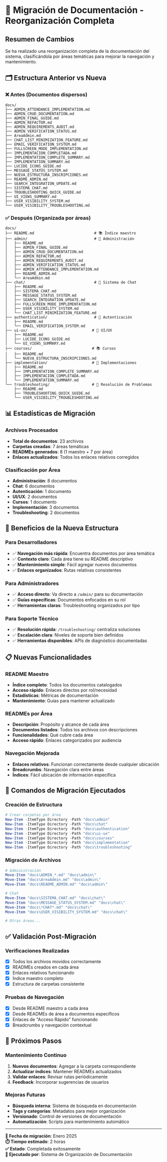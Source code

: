 # 📁 Migración de Documentación - Reorganización Completa

## Resumen de Cambios

Se ha realizado una reorganización completa de la documentación del sistema, clasificándola por áreas temáticas para mejorar la navegación y mantenimiento.

## 🗂️ Estructura Anterior vs Nueva

### ❌ Antes (Documentos dispersos)
```
docs/
├── ADMIN_ATTENDANCE_IMPLEMENTATION.md
├── ADMIN_CRUD_DOCUMENTATION.md
├── ADMIN_FINAL_GUIDE.md
├── ADMIN_REFACTOR.md
├── ADMIN_REQUIREMENTS_AUDIT.md
├── ADMIN_VERIFICATION_STATUS.md
├── AreaAdmin.md
├── CHAT_LIST_MINIMIZATION_FEATURE.md
├── EMAIL_VERIFICATION_SYSTEM.md
├── FULLSCREEN_MODE_IMPLEMENTATION.md
├── IMPLEMENTACION_COMPLETADA.md
├── IMPLEMENTATION_COMPLETE_SUMMARY.md
├── IMPLEMENTATION_SUMMARY.md
├── LUCIDE_ICONS_GUIDE.md
├── MESSAGE_STATUS_SYSTEM.md
├── NUEVA_ESTRUCTURA_INSCRIPCIONES.md
├── README_ADMIN.md
├── SEARCH_INTEGRATION_UPDATE.md
├── SISTEMA_CHAT.md
├── TROUBLESHOOTING_QUICK_GUIDE.md
├── UI_VIEWS_SUMMARY.md
├── USER_VISIBILITY_SYSTEM.md
└── USER_VISIBILITY_TROUBLESHOOTING.md
```

### ✅ Después (Organizada por áreas)
```
docs/
├── README.md                           # 📚 Índice maestro
├── admin/                              # 🔧 Administración
│   ├── README.md
│   ├── ADMIN_FINAL_GUIDE.md
│   ├── ADMIN_CRUD_DOCUMENTATION.md
│   ├── ADMIN_REFACTOR.md
│   ├── ADMIN_REQUIREMENTS_AUDIT.md
│   ├── ADMIN_VERIFICATION_STATUS.md
│   ├── ADMIN_ATTENDANCE_IMPLEMENTATION.md
│   ├── README_ADMIN.md
│   └── AreaAdmin.md
├── chat/                               # 💬 Sistema de Chat
│   ├── README.md
│   ├── SISTEMA_CHAT.md
│   ├── MESSAGE_STATUS_SYSTEM.md
│   ├── SEARCH_INTEGRATION_UPDATE.md
│   ├── FULLSCREEN_MODE_IMPLEMENTATION.md
│   ├── USER_VISIBILITY_SYSTEM.md
│   └── CHAT_LIST_MINIMIZATION_FEATURE.md
├── authentication/                     # 🔐 Autenticación
│   ├── README.md
│   └── EMAIL_VERIFICATION_SYSTEM.md
├── ui-ux/                             # 🎨 UI/UX
│   ├── README.md
│   ├── LUCIDE_ICONS_GUIDE.md
│   └── UI_VIEWS_SUMMARY.md
├── courses/                           # 📚 Cursos
│   ├── README.md
│   └── NUEVA_ESTRUCTURA_INSCRIPCIONES.md
├── implementation/                    # 🚀 Implementaciones
│   ├── README.md
│   ├── IMPLEMENTATION_COMPLETE_SUMMARY.md
│   ├── IMPLEMENTACION_COMPLETADA.md
│   └── IMPLEMENTATION_SUMMARY.md
└── troubleshooting/                   # 🔧 Resolución de Problemas
    ├── README.md
    ├── TROUBLESHOOTING_QUICK_GUIDE.md
    └── USER_VISIBILITY_TROUBLESHOOTING.md
```

## 📊 Estadísticas de Migración

### Archivos Procesados
- **Total de documentos**: 23 archivos
- **Carpetas creadas**: 7 áreas temáticas  
- **READMEs generados**: 8 (1 maestro + 7 por área)
- **Enlaces actualizados**: Todos los enlaces relativos corregidos

### Clasificación por Área
- **Administración**: 8 documentos
- **Chat**: 6 documentos
- **Autenticación**: 1 documento
- **UI/UX**: 2 documentos
- **Cursos**: 1 documento
- **Implementación**: 3 documentos
- **Troubleshooting**: 2 documentos

## 🎯 Beneficios de la Nueva Estructura

### Para Desarrolladores
- ✅ **Navegación más rápida**: Encuentra documentos por área temática
- ✅ **Contexto claro**: Cada área tiene su README descriptivo
- ✅ **Mantenimiento simple**: Fácil agregar nuevos documentos
- ✅ **Enlaces organizados**: Rutas relativas consistentes

### Para Administradores
- ✅ **Acceso directo**: Va directo a `/admin/` para su documentación
- ✅ **Guías específicas**: Documentos enfocados en su rol
- ✅ **Herramientas claras**: Troubleshooting organizados por tipo

### Para Soporte Técnico
- ✅ **Resolución rápida**: `/troubleshooting/` centraliza soluciones
- ✅ **Escalación clara**: Niveles de soporte bien definidos
- ✅ **Herramientas disponibles**: APIs de diagnóstico documentadas

## 📋 Nuevas Funcionalidades

### README Maestro
- **Índice completo**: Todos los documentos catalogados
- **Acceso rápido**: Enlaces directos por rol/necesidad
- **Estadísticas**: Métricas de documentación
- **Mantenimiento**: Guías para mantener actualizado

### READMEs por Área
- **Descripción**: Propósito y alcance de cada área
- **Documentos listados**: Todos los archivos con descripciones
- **Funcionalidades**: Qué cubre cada área
- **Acceso rápido**: Enlaces categorizados por audiencia

### Navegación Mejorada
- **Enlaces relativos**: Funcionan correctamente desde cualquier ubicación
- **Breadcrumbs**: Navegación clara entre áreas
- **Índices**: Fácil ubicación de información específica

## 🔧 Comandos de Migración Ejecutados

### Creación de Estructura
```powershell
# Crear carpetas por área
New-Item -ItemType Directory -Path "docs\admin"
New-Item -ItemType Directory -Path "docs\chat"
New-Item -ItemType Directory -Path "docs\authentication"
New-Item -ItemType Directory -Path "docs\ui-ux"
New-Item -ItemType Directory -Path "docs\courses"
New-Item -ItemType Directory -Path "docs\implementation"
New-Item -ItemType Directory -Path "docs\troubleshooting"
```

### Migración de Archivos
```powershell
# Administración
Move-Item "docs\ADMIN_*.md" "docs\admin\"
Move-Item "docs\AreaAdmin.md" "docs\admin\"
Move-Item "docs\README_ADMIN.md" "docs\admin\"

# Chat
Move-Item "docs\SISTEMA_CHAT.md" "docs\chat\"
Move-Item "docs\MESSAGE_STATUS_SYSTEM.md" "docs\chat\"
Move-Item "docs\*CHAT*.md" "docs\chat\"
Move-Item "docs\USER_VISIBILITY_SYSTEM.md" "docs\chat\"

# Otras áreas...
```

## ✅ Validación Post-Migración

### Verificaciones Realizadas
- [x] Todos los archivos movidos correctamente
- [x] READMEs creados en cada área
- [x] Enlaces relativos funcionando
- [x] Índice maestro completo
- [x] Estructura de carpetas consistente

### Pruebas de Navegación
- [x] Desde README maestro a cada área
- [x] Desde READMEs de área a documentos específicos
- [x] Enlaces de "Acceso Rápido" funcionando
- [x] Breadcrumbs y navegación contextual

## 🚀 Próximos Pasos

### Mantenimiento Continuo
1. **Nuevos documentos**: Agregar a la carpeta correspondiente
2. **Actualizar índices**: Mantener READMEs actualizados
3. **Validar enlaces**: Revisar rutas periódicamente
4. **Feedback**: Incorporar sugerencias de usuarios

### Mejoras Futuras
- **Búsqueda interna**: Sistema de búsqueda en documentación
- **Tags y categorías**: Metadatos para mejor organización
- **Versionado**: Control de versiones de documentación
- **Automatización**: Scripts para mantenimiento automático

---

**📅 Fecha de migración**: Enero 2025  
**⏱️ Tiempo estimado**: 2 horas  
**✅ Estado**: Completada exitosamente  
**👤 Ejecutado por**: Sistema de Organización de Documentación